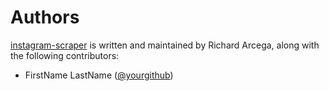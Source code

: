 Authors
=======

[instagram-scraper][home] is written and maintained by Richard Arcega, along with the following contributors:

- FirstName LastName ([@yourgithub](https://github.com/yourgithub))

[home]: README.md